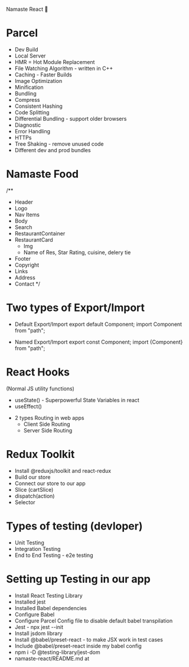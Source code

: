 Namaste React 🚀

# Parcel

-  Dev Build
-  Local Server
-  HMR = Hot Module Replacement
-  File Watching Algorithm - written in C++
-  Caching - Faster Builds
-  Image Optimization
-  Minification
-  Bundling
-  Compress
-  Consistent Hashing
-  Code Splitting
-  Differential Bundling - support older browsers
-  Diagnostic
-  Error Handling
-  HTTPs
-  Tree Shaking - remove unused code
-  Different dev and prod bundles


# Namaste Food
/**

-  Header
-  Logo
-  Nav Items
-  Body
-  Search
-  RestaurantContainer
-  RestaurantCard
    - Img
    - Name of Res, Star Rating, cuisine, delery tie
-  Footer
-  Copyright
-  Links
-  Address
-  Contact */


# Two types of Export/Import

-  Default Export/Import
     export default Component; import Component from "path";

-  Named Export/Import
     export const Component; import {Component} from "path";




# React Hooks 

  (Normal JS utility functions)

-   useState() - Superpowerful State Variables in react
-   useEffect()


*  2 types Routing in web apps
    - Client Side Routing
    - Server Side Routing



#  Redux Toolkit


-  Install @reduxjs/toolkit and react-redux
-  Build our store
-  Connect our store to our app
-  Slice (cartSlice)
-  dispatch(action)
-  Selector



# Types of testing (devloper)

-  Unit Testing
-  Integration Testing
-  End to End Testing - e2e testing


#  Setting up Testing in our app


-  Install React Testing Library
-  Installed jest
-  Installed Babel dependencies
-  Configure Babel
-  Configure Parcel Config file to disable default babel transpilation
-  Jest - npx jest --init
-  Install jsdom library
-  Install @babel/preset-react - to make JSX work in test cases
-  Include @babel/preset-react inside my babel config
-  npm i -D @testing-library/jest-dom
-  namaste-react/README.md at